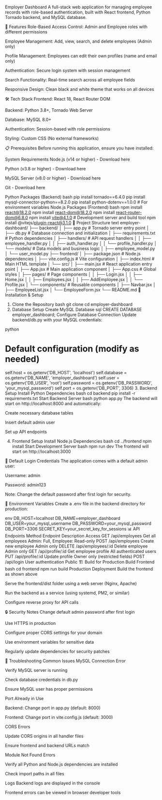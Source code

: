 Employer Dashboard
A full-stack web application for managing employee records with role-based authentication, built with React frontend, Python Tornado backend, and MySQL database.

🚀 Features
Role-Based Access Control: Admin and Employee roles with different permissions

Employee Management: Add, view, search, and delete employees (Admin only)

Profile Management: Employees can edit their own profiles (name and email only)

Authentication: Secure login system with session management

Search Functionality: Real-time search across all employee fields

Responsive Design: Clean black and white theme that works on all devices

🛠️ Tech Stack
Frontend: React 18, React Router DOM

Backend: Python 3.8+, Tornado Web Server

Database: MySQL 8.0+

Authentication: Session-based with role permissions

Styling: Custom CSS (No external frameworks)

📋 Prerequisites
Before running this application, ensure you have installed:

System Requirements
Node.js (v14 or higher) - Download here

Python (v3.8 or higher) - Download here

MySQL Server (v8.0 or higher) - Download here

Git - Download here

Python Packages (Backend)
bash
pip install tornado==6.4.0
pip install mysql-connector-python==8.2.0
pip install python-dotenv==1.0.0  # For environment variables
Node.js Packages (Frontend)
bash
npm install react@18.2.0
npm install react-dom@18.2.0
npm install react-router-dom@6.8.0
npm install vite@4.1.0           # Development server and build tool
npm install @vitejs/plugin-react@3.1.0
📁 Project Structure
text
employer-dashboard/
├── backend/
│   ├── app.py                 # Tornado server entry point
│   ├── db.py                  # Database connection and initialization
│   ├── requirements.txt       # Python dependencies
│   ├── handlers/              # API request handlers
│   │   ├── employee_handler.py
│   │   ├── auth_handler.py
│   │   └── profile_handler.py
│   └── models/                # Data models and business logic
│       ├── employee_model.py
│       └── user_model.py
├── frontend/
│   ├── package.json          # Node.js dependencies
│   ├── vite.config.js        # Vite configuration
│   ├── index.html            # Main HTML template
│   └── src/
│       ├── main.jsx          # React application entry point
│       ├── App.jsx           # Main application component
│       ├── App.css           # Global styles
│       ├── pages/            # Page components
│       │   ├── Login.jsx
│       │   ├── Home.jsx
│       │   ├── Employees.jsx
│       │   ├── AddEmployee.jsx
│       │   └── Profile.jsx
│       └── components/       # Reusable components
│           ├── Navbar.jsx
│           ├── EmployeeList.jsx
│           └── EmployeeForm.jsx
└── README.md
🚀 Installation & Setup
1. Clone the Repository
bash
git clone <your-repository-url>
cd employer-dashboard
2. Database Setup
Create MySQL Database
sql
CREATE DATABASE employer_dashboard;
Configure Database Connection
Update backend/db.py with your MySQL credentials:

python
# Default configuration (modify as needed)
self.host = os.getenv('DB_HOST', 'localhost')
self.database = os.getenv('DB_NAME', 'employer_dashboard')
self.user = os.getenv('DB_USER', 'root')
self.password = os.getenv('DB_PASSWORD', 'your_mysql_password')
self.port = os.getenv('DB_PORT', 3306)
3. Backend Setup
Install Python Dependencies
bash
cd backend
pip install -r requirements.txt
Start Backend Server
bash
python app.py
The backend will start on http://localhost:8000 and automatically:

Create necessary database tables

Insert default admin user

Set up API endpoints

4. Frontend Setup
Install Node.js Dependencies
bash
cd ../frontend
npm install
Start Development Server
bash
npm run dev
The frontend will start on http://localhost:3000

👥 Default Login Credentials
The application comes with a default admin user:

Username: admin

Password: admin123

Note: Change the default password after first login for security.

🔧 Environment Variables
Create a .env file in the backend directory for production:

env
DB_HOST=localhost
DB_NAME=employer_dashboard
DB_USER=your_mysql_username
DB_PASSWORD=your_mysql_password
DB_PORT=3306
SECRET_KEY=your_secret_key_for_sessions
📊 API Endpoints
Method	Endpoint	Description	Access
GET	/api/employees	Get all employees	Admin: Full, Employee: Read-only
POST	/api/employees	Create new employee	Admin only
DELETE	/api/employees/:id	Delete employee	Admin only
GET	/api/profile/:id	Get employee profile	All authenticated users
PUT	/api/profile/:id	Update profile	Owner only (restricted fields)
POST	/api/login	User authentication	Public
🏗️ Build for Production
Build Frontend
bash
cd frontend
npm run build
Production Deployment
Build the frontend as shown above

Serve the frontend/dist folder using a web server (Nginx, Apache)

Run the backend as a service (using systemd, PM2, or similar)

Configure reverse proxy for API calls

🔒 Security Notes
Change default admin password after first login

Use HTTPS in production

Configure proper CORS settings for your domain

Use environment variables for sensitive data

Regularly update dependencies for security patches

🐛 Troubleshooting
Common Issues
MySQL Connection Error

Verify MySQL server is running

Check database credentials in db.py

Ensure MySQL user has proper permissions

Port Already in Use

Backend: Change port in app.py (default: 8000)

Frontend: Change port in vite.config.js (default: 3000)

CORS Errors

Update CORS origins in all handler files

Ensure frontend and backend URLs match

Module Not Found Errors

Verify all Python and Node.js dependencies are installed

Check import paths in all files

Logs
Backend logs are displayed in the console

Frontend errors can be viewed in browser developer tools